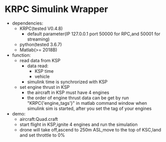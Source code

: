 # KRPC Simulink Wrapper

- dependencies:
  - KRPC(tested V0.4.8)
    - default parameter(IP 127.0.0.1 port 50000 for RPC,and 50001 for streaming)
  - python(tested 3.6.7)
  - Matlab(>= 2018B)
- function:
  - read data from KSP
    - data read:
      - KSP time
      - vehicle
    - simulink time is synchrorized with KSP
  - set engine thrust in KSP
    - the aircraft in KSP must have 4 engines
    - the order of engine thrust data can be get by run "KRPC{'engine_tags'}" in matlab command window when simulink sim is started, after you set the tag of your engines
- demo:
  - aircraft:Quad.craft
  - start flight in KSP,ignite 4 engines and run the simulation
  - drone will take off,ascend to 250m ASL,move to the top of KSC,land and set throttle to 0%
